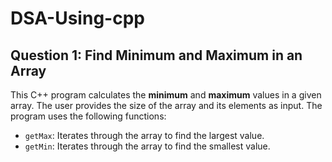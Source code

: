 # DSA-Using-cpp

## Question 1: Find Minimum and Maximum in an Array

This C++ program calculates the **minimum** and **maximum** values in a given array. The user provides the size of the array and its elements as input. The program uses the following functions:
- `getMax`: Iterates through the array to find the largest value.
- `getMin`: Iterates through the array to find the smallest value.
